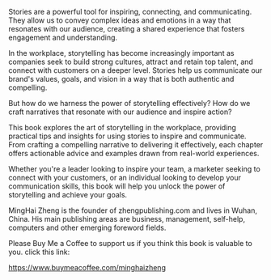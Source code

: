 
Stories are a powerful tool for inspiring, connecting, and communicating. They allow us to convey complex ideas and emotions in a way that resonates with our audience, creating a shared experience that fosters engagement and understanding.

In the workplace, storytelling has become increasingly important as companies seek to build strong cultures, attract and retain top talent, and connect with customers on a deeper level. Stories help us communicate our brand's values, goals, and vision in a way that is both authentic and compelling.

But how do we harness the power of storytelling effectively? How do we craft narratives that resonate with our audience and inspire action?

This book explores the art of storytelling in the workplace, providing practical tips and insights for using stories to inspire and communicate. From crafting a compelling narrative to delivering it effectively, each chapter offers actionable advice and examples drawn from real-world experiences.

Whether you're a leader looking to inspire your team, a marketer seeking to connect with your customers, or an individual looking to develop your communication skills, this book will help you unlock the power of storytelling and achieve your goals.

MingHai Zheng is the founder of zhengpublishing.com and lives in Wuhan, China. His main publishing areas are business, management, self-help, computers and other emerging foreword fields.

Please Buy Me a Coffee to support us if you think this book is valuable to you. click this link:

https://www.buymeacoffee.com/minghaizheng
